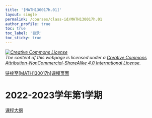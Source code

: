 ```yaml
---
title: '[MATH130017h.01]'
layout: single
permalink: /courses/class-id/MATH130017h.01
author_profile: true
toc: true
toc_label: '目录'
toc_sticky: true
---
```


<div class='notice--warning'>
<p><i><a rel='license' href='http://creativecommons.org/licenses/by-nc-sa/4.0/'><img alt='Creative Commons License' style='border-width:0' src='https://i.creativecommons.org/l/by-nc-sa/4.0/88x31.png' /></a><br /> The content of this webpage is licensed under a <a rel='license' href='http://creativecommons.org/licenses/by-nc-sa/4.0/'>Creative Commons Attribution-NonCommercial-ShareAlike 4.0 International License</a>.</i></p>
</div>

<a href='https://fdu-math.github.io/courses/MATH130017h'>链接至[MATH130017h]课程页面<a>

# 2022-2023学年第1学期

<a href='https://fdu-math.github.io/assets/docs/courses/MATH130017h.01-2022-2023-1 (Encrypted).pdf'>课程大纲</a>